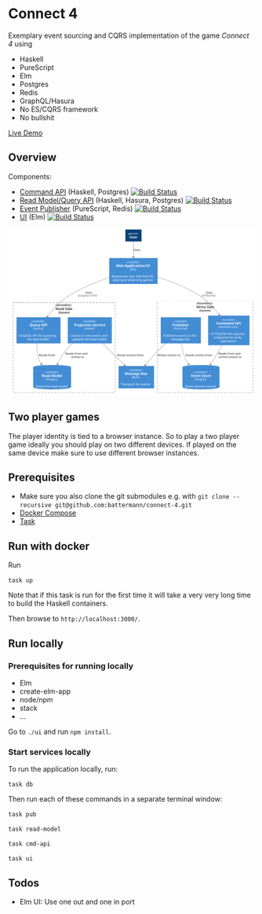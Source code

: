 # Connect 4

Exemplary event sourcing and CQRS implementation of the game _Connect 4_ using 

- Haskell
- PureScript
- Elm
- Postgres
- Redis
- GraphQL/Hasura
- No ES/CQRS framework
- No bullshit

[Live Demo](http://cosmic-ray.surge.sh/)

## Overview

Components:

- [Command API](https://github.com/battermann/cosmic-ray-api) (Haskell, Postgres) [![Build Status](https://travis-ci.org/battermann/cosmic-ray-api.svg?branch=master)](https://travis-ci.org/battermann/cosmic-ray-api)
- [Read Model/Query API](https://github.com/battermann/cosmic-ray-rm) (Haskell, Hasura, Postgres) [![Build Status](https://travis-ci.org/battermann/cosmic-ray-rm.svg?branch=master)](https://travis-ci.org/battermann/cosmic-ray-rm)
- [Event Publisher](https://github.com/battermann/cosmic-ray-pub) (PureScript, Redis) [![Build Status](https://travis-ci.org/battermann/cosmic-ray-pub.svg?branch=master)](https://travis-ci.org/battermann/cosmic-ray-pub)
- [UI](https://github.com/battermann/cosmic-ray-ui) (Elm) [![Build Status](https://travis-ci.org/battermann/cosmic-ray-ui.svg?branch=master)](https://travis-ci.org/battermann/cosmic-ray-ui)

![alt text](./out/docs/C4_Context/C4_Elements.svg)

## Two player games

The player identity is tied to a browser instance. So to play a two player game ideally you should play on two different devices. If played on the same device make sure to use different browser instances.

## Prerequisites

- Make sure you also clone the git submodules e.g. with `git clone --recursive git@github.com:battermann/connect-4.git`
- [Docker Compose](https://docs.docker.com/compose/)
- [Task](https://taskfile.dev/#/installation)

## Run with docker

Run

```shell
task up
```

Note that if this task is run for the first time it will take a very very long time to build the Haskell containers.

Then browse to `http://localhost:3000/`.

## Run locally

### Prerequisites for running locally

- Elm
- create-elm-app
- node/npm
- stack
- ...

Go to `./ui` and run `npm install`.

### Start services locally

To run the application locally, run:

```shell
task db
```

Then run each of these commands in a separate terminal window:

```shell
task pub
```

```shell
task read-model
```

```shell
task cmd-api
```

```shell
task ui
```

## Todos

- Elm UI: Use one out and one in port
